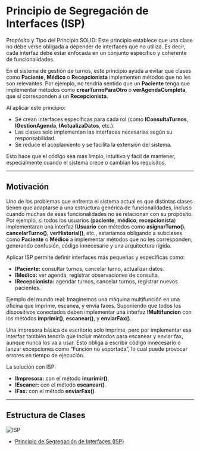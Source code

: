 # Principio de Segregación de Interfaces (ISP)
Propósito y Tipo del Principio SOLID: Este principio establece que una clase no debe verse obligada a depender de interfaces que no utiliza. Es decir, cada interfaz debe estar enfocada en un conjunto específico y coherente de funcionalidades.

En el sistema de gestión de turnos, este principio ayuda a evitar que clases como **Paciente**, **Médico** o **Recepcionista** implementen métodos que no les son relevantes. Por ejemplo, no tendría sentido que un **Paciente** tenga que implementar métodos como **crearTurnoParaOtro** o **verAgendaCompleta**, que sí corresponden a un **Recepcionista**.

Al aplicar este principio:
- Se crean interfaces específicas para cada rol (como **IConsultaTurnos**, **IGestionAgenda**, **IActualizaDatos**, etc.).
- Las clases solo implementan las interfaces necesarias según su responsabilidad.
- Se reduce el acoplamiento y se facilita la extensión del sistema.

Esto hace que el código sea más limpio, intuitivo y fácil de mantener, especialmente cuando el sistema crece o cambian los requisitos.

---

## Motivación
Uno de los problemas que enfrenta el sistema actual es que distintas clases tienen que adaptarse a una estructura genérica de funcionalidades, incluso cuando muchas de esas funcionalidades no se relacionan con su propósito. Por ejemplo, si todos los usuarios (**paciente**, **médico**, **recepcionista**) implementaran una interfaz **IUsuario** con métodos como **asignarTurno()**, **cancelarTurno()**, **verHistorial()**, etc., estaríamos obligando a subclases como **Paciente** o **Médico** a implementar métodos que no les corresponden, generando confusión, código innecesario y una arquitectura rígida.

Aplicar ISP permite definir interfaces más pequeñas y específicas como:
- **IPaciente:** consultar turnos, cancelar turno, actualizar datos.
- **IMedico:** ver agenda, registrar observaciones de consulta.
- **IRecepcionista:** agendar turnos, cancelar turnos, registrar nuevos pacientes.

Ejemplo del mundo real: Imaginemos una máquina multifunción en una oficina que imprime, escanea, y envía faxes.
Suponiendo que todos los dispositivos conectados deben implementar una interfaz **IMultifuncion** con los métodos **imprimir()**, **escanear()**, y **enviarFax()**.

Una impresora básica de escritorio solo imprime, pero por implementar esa interfaz también tendría que incluir métodos para escanear y enviar fax, aunque nunca los va a usar. Esto obliga a escribir código innecesario o lanzar excepciones como “Función no soportada”, lo cual puede provocar errores en tiempo de ejecución.

La solución con ISP:
- **IImpresora:** con el método **imprimir()**.
- **IEscaner:** con el método **escanear()**.
- **IFax:** con el método **enviarFax()**.

---

## Estructura de Clases
![ISP](https://github.com/user-attachments/assets/5677bb0b-5d6f-4cc6-b613-c6feb4f247db)
* [Principio de Segregación de Interfaces (ISP)](https://drive.google.com/file/d/19KRQM1RKV1k13co5sYThapCInoXMQLpx/view?usp=sharing)

